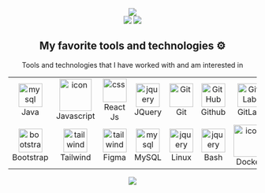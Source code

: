 <div align="center">
  <img src="http://github-profile-summary-cards.vercel.app/api/cards/profile-details?username=trustme000777&theme=transparent" />
</div>

<div align="center">
  <img style="display: inline-block;"
       src="http://github-profile-summary-cards.vercel.app/api/cards/most-commit-language?username=trustme000777&theme=transparent" />
  <img style="display: inline-block;"" 
       src="http://github-profile-summary-cards.vercel.app/api/cards/stats?username=trustme000777&theme=transparent" />
</div>
<div align="center">

## My favorite tools and technologies ⚙️

 Tools and technologies that I have worked with and am interested in

<table>
    <tr>
        <td align="center" width="96">
            <img src="https://skillicons.dev/icons?i=java" width="48" height="48" alt="mysql" />
            <br>Java
        </td>
        <td align="center" width="96">
            <img src="https://techstack-generator.vercel.app/js-icon.svg" alt="icon" width="65" height="65" />
            <br>Javascript
        </td>
        <td align="center" width="96">
            <img src="https://skillicons.dev/icons?i=react" width="48" height="48" alt="css" />
            <br>React Js
        </td>
        <td align="center" width="96">
            <img src="https://skillicons.dev/icons?i=jquery" width="48" height="48" alt="jquery" />
            <br>JQuery
        </td>
        <td align="center" width="96">
            <img src="https://user-images.githubusercontent.com/25181517/192108372-f71d70ac-7ae6-4c0d-8395-51d8870c2ef0.png"
                width="48" height="48" alt="Git" />
            <br>Git
        </td>
        <td align="center" width="96">
            <img src="https://user-images.githubusercontent.com/25181517/192108374-8da61ba1-99ec-41d7-80b8-fb2f7c0a4948.png"
                width="48" height="48" alt="GitHub" />
            <br>Github
        </td>
        <td align="center" width="96">
            <img src="https://user-images.githubusercontent.com/25181517/192108376-c675d39b-90f6-4073-bde6-5a9291644657.png"
                width="48" height="48" alt="GitLab" />
            <br>GitLab
        </td>
        <td align="center" width="96">
            <img src="https://skillicons.dev/icons?i=html" width="48" height="48" alt="HTML" />
            <br>HTML
        </td>
        <td align="center" width="96">
            <img src="https://skillicons.dev/icons?i=css" width="48" height="48" alt="css" />
            <br>CSS
        </td>
    </tr>
    <tr>
        <td align="center" width="96">
            <img src="https://skillicons.dev/icons?i=bootstrap" width="48" height="48" alt="bootstrap" />
            <br>Bootstrap
        </td>
        <td align="center" width="96">
            <img src="https://skillicons.dev/icons?i=tailwind" width="48" height="48" alt="tailwind" />
            <br>Tailwind
        </td>
        <td align="center" width="96">
            <img src="https://skillicons.dev/icons?i=figma" width="48" height="48" alt="tailwind" />
            <br>Figma
        </td>
        <td align="center" width="96">
            <img src="https://skillicons.dev/icons?i=mysql" width="48" height="48" alt="mysql" />
            <br>MySQL
        </td>
        <td align="center" width="96">
            <img src="https://skillicons.dev/icons?i=linux" width="48" height="48" alt="jquery" />
            <br>Linux
        </td>
        <td align="center" width="96">
            <img src="https://skillicons.dev/icons?i=bash" width="48" height="48" alt="jquery" />
            <br>Bash
        </td>
        <td align="center" width="96">
            <img src="https://techstack-generator.vercel.app/docker-icon.svg" alt="icon" width="65" height="65" />
            <br>Docker
        </td>
    </tr>
</table>


<!-- ## Github stats 📊

<details>
    <summary>GitHub Profile Stats 💻</summary>
    <br />
    <img src="https://github-readme-stats-godkingjay.vercel.app/api?username=andiahmadysx&theme=tokyonight&show_icons=true&count_private=true&include_all_commits=true" height="150" alt="stats graph" border="none" />
    
</details>

<details>
    <summary>Activity Graph 📈</summary>
    <br />
    <img src="https://github-readme-activity-graph.cyclic.app/graph?username=andiahmadysx&custom_title=Andi%20Ahmad%20Yusup%27s%20GitHub%20Activity%20Graph&bg_color=1a1a26&color=71a4fd&line=626069&point=9473bf&area_color=000000&title_color=bf90f3&area=true" />
</details>

<details> -->
<!--     <summary>Profile Views 👁️</summary> -->
 
   
<!-- 
</details> -->
 <img src="https://komarev.com/ghpvc/?username=andiahmadysx&label=PROFILE+VIEWS&style=flat&color=blue">
 </div>
